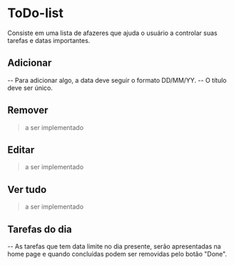 # ToDo-list
Consiste em uma lista de afazeres que ajuda o usuário a controlar suas tarefas e datas importantes.

## Adicionar
-- Para adicionar algo, a data deve seguir o formato DD/MM/YY.
-- O título deve ser único.

## Remover
> a ser implementado

## Editar
> a ser implementado

## Ver tudo
> a ser implementado

## Tarefas do dia
-- As tarefas que tem data limite no dia presente, serão apresentadas na home page e quando concluídas podem ser removidas pelo botão "Done".

